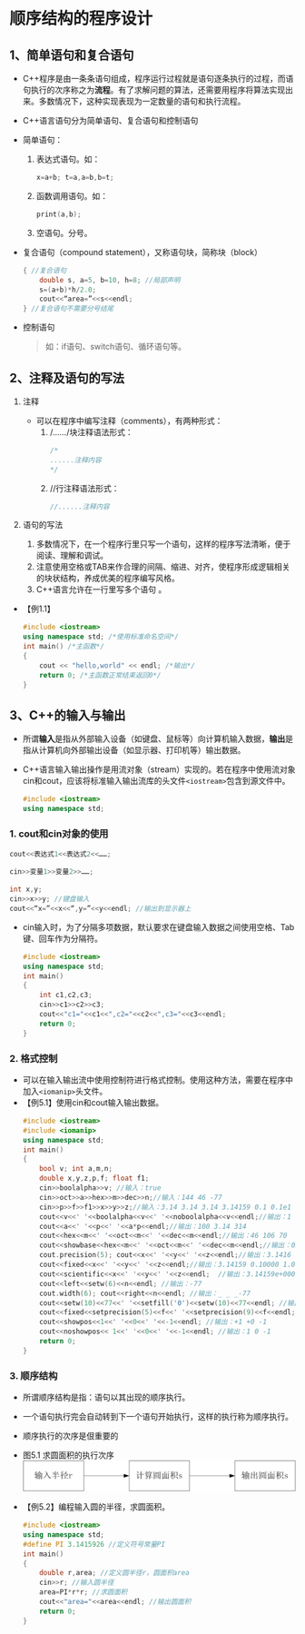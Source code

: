 # 顺序结构的程序设计

## 1、简单语句和复合语句

* C++程序是由一条条语句组成，程序运行过程就是语句逐条执行的过程，而语句执行的次序称之为**流程**。有了求解问题的算法，还需要用程序将算法实现出来。多数情况下，这种实现表现为一定数量的语句和执行流程。

* C++语言语句分为简单语句、复合语句和控制语句

* 简单语句：
    1. 表达式语句。如：
        ```cpp
        x=a+b; t=a,a=b,b=t;
        ```
    1. 函数调用语句。如：
        ```cpp
        print(a,b);
        ```
    1. 空语句。分号。


* 复合语句（compound statement），又称语句块，简称块（block）
    ```cpp
    { //复合语句
        double s, a=5, b=10, h=8; //局部声明
        s=(a+b)*h/2.0;
        cout<<“area=”<<s<<endl;
    } //复合语句不需要分号结尾
    ```
* 控制语句  
    > 如：if语句、switch语句、循环语句等。  






## 2、注释及语句的写法

1. 注释
    * 可以在程序中编写注释（comments），有两种形式：
        1. /*......*/块注释语法形式：
            ```cpp
            /*
            ......注释内容
            */
            ```
        2. //行注释语法形式：
            ```cpp
            //......注释内容
            ```

2. 语句的写法
    1. 多数情况下，在一个程序行里只写一个语句，这样的程序写法清晰，便于阅读、理解和调试。  
    2. 注意使用空格或TAB来作合理的间隔、缩进、对齐，使程序形成逻辑相关的块状结构，养成优美的程序编写风格。
    3. C++语言允许在一行里写多个语句 。

* 【例1.1】 
    ```cpp
    #include <iostream>
    using namespace std; /*使用标准命名空间*/
    int main() /*主函数*/
    {
        cout << "hello,world" << endl; /*输出*/
        return 0; /*主函数正常结束返回0*/
    }
    ```


## 3、C++的输入与输出

* 所谓**输入**是指从外部输入设备（如键盘、鼠标等）向计算机输入数据，**输出**是指从计算机向外部输出设备（如显示器、打印机等）输出数据。

* C++语言输入输出操作是用流对象（stream）实现的。若在程序中使用流对象cin和cout，应该将标准输入输出流库的头文件`<iostream>`包含到源文件中。
    ```cpp
    #include <iostream>
    using namespace std;
    ```
### 1. cout和cin对象的使用
```cpp
cout<<表达式1<<表达式2<<……;
```
```cpp
cin>>变量1>>变量2>>……;
```
```cpp
int x,y;
cin>>x>>y; //键盘输入
cout<<“x=”<<x<<“,y=”<<y<<endl; //输出到显示器上
```
* cin输入时，为了分隔多项数据，默认要求在键盘输入数据之间使用空格、Tab键、回车作为分隔符。
    ```cpp
    #include <iostream>
    using namespace std;
    int main()
    {
        int c1,c2,c3;
        cin>>c1>>c2>>c3;
        cout<<"c1="<<c1<<",c2="<<c2<<",c3="<<c3<<endl;
        return 0;
    }
    ```


### 2. 格式控制
* 可以在输入输出流中使用控制符进行格式控制。使用这种方法，需要在程序中加入`<iomanip>`头文件。
* 【例5.1】使用cin和cout输入输出数据。  
    ```cpp
    #include <iostream>
    #include <iomanip>
    using namespace std;
    int main()
    {
        bool v; int a,m,n;
        double x,y,z,p,f; float f1;
        cin>>boolalpha>>v; //输入：true
        cin>>oct>>a>>hex>>m>>dec>>n;//输入：144 46 -77
        cin>>p>>f>>f1>>x>>y>>z;//输入：3.14 3.14 3.14 3.14159 0.1 0.1e1
        cout<<v<<' '<<boolalpha<<v<<' '<<noboolalpha<<v<<endl;//输出：1 true 1
        cout<<a<<' '<<p<<' '<<a*p<<endl;//输出：100 3.14 314
        cout<<hex<<m<<' '<<oct<<m<<' '<<dec<<m<<endl;//输出：46 106 70
        cout<<showbase<<hex<<m<<' '<<oct<<m<<' '<<dec<<m<<endl;//输出：0x46 0106 70
        cout.precision(5); cout<<x<<' '<<y<<' '<<z<<endl;//输出：3.1416 0.1 1 
        cout<<fixed<<x<<' '<<y<<' '<<z<<endl;//输出：3.14159 0.10000 1.00000
        cout<<scientific<<x<<' '<<y<<' '<<z<<endl;  //输出：3.14159e+000 1.00000e-001 1.00000e+000
        cout<<left<<setw(6)<<n<<endl; //输出：-77
        cout.width(6); cout<<right<<n<<endl; //输出：_ _ _-77
        cout<<setw(10)<<77<<' '<<setfill('0')<<setw(10)<<77<<endl; //输出：_ _ _ _ _ _ _77 0000000077
        cout<<fixed<<setprecision(5)<<f<<' '<<setprecision(9)<<f<<endl;  //输出：3.14000 3.140000000
        cout<<showpos<<1<<' '<<0<<' '<<-1<<endl; //输出：+1 +0 -1
        cout<<noshowpos<< 1<<' '<<0<<' '<<-1<<endl; //输出：1 0 -1
        return 0;
    }
    ```


### 3. 顺序结构

* 所谓顺序结构是指：语句以其出现的顺序执行。
* 一个语句执行完会自动转到下一个语句开始执行，这样的执行称为顺序执行。
* 顺序执行的次序是佷重要的

* 图5.1 求圆面积的执行次序
    ![img](./img/求圆面积的执行次序.png)  

* 【例5.2】编程输入圆的半径，求圆面积。
    ```cpp
    #include <iostream>
    using namespace std;
    #define PI 3.1415926 //定义符号常量PI
    int main()
    {
        double r,area; //定义圆半径r，圆面积area
        cin>>r; //输入圆半径
        area=PI*r*r; //求圆面积
        cout<<"area="<<area<<endl; //输出圆面积
        return 0;
    }
    ```
